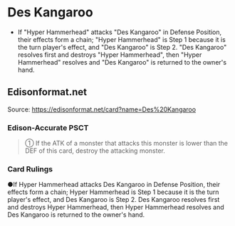 # Des Kangaroo

*   If "Hyper Hammerhead" attacks "Des Kangaroo" in Defense Position, their effects form a chain; "Hyper Hammerhead" is Step 1 because it is the turn player's effect, and "Des Kangaroo" is Step 2. "Des Kangaroo" resolves first and destroys "Hyper Hammerhead", then "Hyper Hammerhead" resolves and "Des Kangaroo" is returned to the owner's hand.

## Edisonformat.net

Source: https://edisonformat.net/card?name=Des%20Kangaroo

### Edison-Accurate PSCT

> ① If the ATK of a monster that attacks this monster is lower than the DEF of this card, destroy the attacking monster.

### Card Rulings

●If Hyper Hammerhead attacks Des Kangaroo in Defense Position, their effects form a chain; Hyper Hammerhead is Step 1 because it is the turn player's effect, and Des Kangaroo is Step 2. Des Kangaroo resolves first and destroys Hyper Hammerhead, then Hyper Hammerhead resolves and Des Kangaroo is returned to the owner's hand.
            